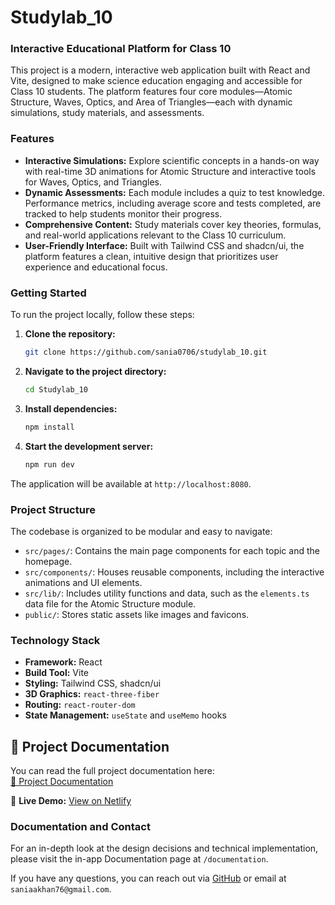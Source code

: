 # Studylab_10

### Interactive Educational Platform for Class 10

This project is a modern, interactive web application built with React and Vite, designed to make science education engaging and accessible for Class 10 students. The platform features four core modules—Atomic Structure, Waves, Optics, and Area of Triangles—each with dynamic simulations, study materials, and assessments.

### **Features**

* **Interactive Simulations:** Explore scientific concepts in a hands-on way with real-time 3D animations for Atomic Structure and interactive tools for Waves, Optics, and Triangles.
* **Dynamic Assessments:** Each module includes a quiz to test knowledge. Performance metrics, including average score and tests completed, are tracked to help students monitor their progress.
* **Comprehensive Content:** Study materials cover key theories, formulas, and real-world applications relevant to the Class 10 curriculum.
* **User-Friendly Interface:** Built with Tailwind CSS and shadcn/ui, the platform features a clean, intuitive design that prioritizes user experience and educational focus.

### **Getting Started**

To run the project locally, follow these steps:

1.  **Clone the repository:**
    ```bash
    git clone https://github.com/sania0706/studylab_10.git
    ```

2.  **Navigate to the project directory:**
    ```bash
    cd Studylab_10
    ```

3.  **Install dependencies:**
    ```bash
    npm install
    ```

4.  **Start the development server:**
    ```bash
    npm run dev
    ```

The application will be available at `http://localhost:8080`.

### **Project Structure**

The codebase is organized to be modular and easy to navigate:

* `src/pages/`: Contains the main page components for each topic and the homepage.
* `src/components/`: Houses reusable components, including the interactive animations and UI elements.
* `src/lib/`: Includes utility functions and data, such as the `elements.ts` data file for the Atomic Structure module.
* `public/`: Stores static assets like images and favicons.

### **Technology Stack**

* **Framework:** React
* **Build Tool:** Vite
* **Styling:** Tailwind CSS, shadcn/ui
* **3D Graphics:** `react-three-fiber`
* **Routing:** `react-router-dom`
* **State Management:** `useState` and `useMemo` hooks
  
## 📄 Project Documentation

You can read the full project documentation here:  
[📘 Project Documentation](./docs/studylab_documentation.pdf)

🔗 **Live Demo:** [View on Netlify](mystudylab10.netlify.app)

### **Documentation and Contact**


For an in-depth look at the design decisions and technical implementation, please visit the in-app Documentation page at `/documentation`.

If you have any questions, you can reach out via [GitHub](https://github.com/sania0706) or email at `saniaakhan76@gmail.com`.
